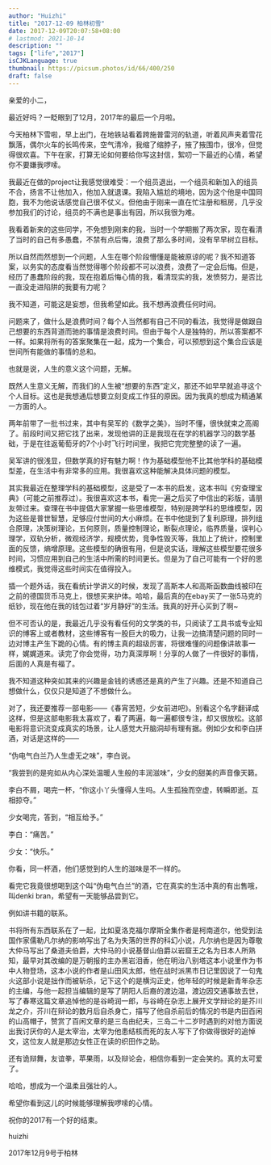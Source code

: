 ```yaml
---
author: "Huizhi"
title: "2017-12-09 柏林初雪"
date: 2017-12-09T20:07:58+08:00
# lastmod: 2021-10-14
description: ""
tags: ["life","2017"]
isCJKLanguage: true
thumbnail: https://picsum.photos/id/66/400/250
draft: false
---
```



亲爱的小二，

最近好吗？一眨眼到了12月，2017年的最后一个月啦。

今天柏林下雪啦，早上出门，在地铁站看着跨施普雷河的轨道，听着风声夹着雪花飘落，偶尔火车的长鸣传来，空气清冷，我缩了缩脖子，掖了掖围巾，很冷，但觉得很欢喜。下午在家，打算无论如何要给你写这封信，絮叨一下最近的心情，希望你不要嫌我啰嗦。

我最近在做的project让我感觉很难受：一个组员退出，一个组员和新加入的组员不合，扬言不让他加入，他加入就退课。我陷入尴尬的境地，因为这个他是中国同胞，我不为他说话感觉自己很不仗义。但他由于刚来一直在忙注册和租房，几乎没参加我们的讨论，组员的不满也是事出有因，所以我很为难。

我看着新来的这些同学，不免想到刚来的我，当时一个学期搬了两次家，现在看清了当时的自己有多愚蠢，不禁有点后悔，浪费了那么多时间，没有早早树立目标。

所以自然而然想到一个问题，人生在哪个阶段懵懂是能被原谅的呢？我不知道答案，以务实的态度看当然觉得哪个阶段都不可以浪费，浪费了一定会后悔。但是，经历了愚蠢阶段的我，现在抱着后悔心情的我，看清现实的我，发愤努力，是否比一直没走进陷阱的我要有力呢？

我不知道，可能这是妄想，但我希望如此。我不想再浪费任何时间。

问题来了，做什么是浪费时间？每个人当然都有自己不同的看法，我觉得是做跟自己想要的东西背道而驰的事情是浪费时间。但由于每个人是独特的，所以答案都不一样。如果将所有的答案聚集在一起，成为一个集合，可以预想到这个集合应该是世间所有能做的事情的总和。

也就是说，人生的意义这个问题，无解。

既然人生意义无解，而我们的人生被“想要的东西”定义，那还不如早早就追寻这个个人目标。这也是我想通后想要立刻变成工作狂的原因。因为我真的想成为精通某一方面的人。

两年前带了一批书过来，其中有吴军的《数学之美》，当时不懂，很快就束之高阁了。前段时间又把它找了出来，发现他讲的正是我现在在学的机器学习的数学基础，于是在往返葡萄牙的7个小时飞行时间里，我把它完完整整的读了一遍。

吴军讲的很浅显，但数学真的好有魅力啊！作为基础模型他不比其他学科的基础模型差，在生活中有非常多的应用。我很喜欢这种能解决具体问题的模型。

其实我最近在整理学科的基础模型，这是受了一本书的启发，这本书叫《穷查理宝典》（可能之前推荐过）。我很喜欢这本书，看完一遍之后买了中信出的彩版，请朋友带过来。查理在书中提倡大家掌握一些思维模型，特别是跨学科的思维模型，因为这些是普世智慧，足够应付世间的大小麻烦。在书中他提到了复利原理，排列组合原理，决策树理论，五何原则，质量控制理论，断裂点理论，临界质量，误判心理学，双轨分析，微观经济学，规模优势，竞争性毁灭等，我加上了统计，控制里面的反馈，熵增原理。这些模型的确很有用，但是说实话，理解这些模型要花很多时间，习惯应用到自己的生活中所需的时间更长。但是为了自己可能有一个好的思维模式，我觉得这些时间实在值得投入。

插一个题外话，我在看统计学讲义的时候，发现了高斯本人和高斯函数曲线被印在之前的德国货币马克上，很想买来护体。哈哈，最后真的在ebay买了一张5马克的纸钞，现在他在我的钱包过着“岁月静好”的生活。我真的好开心买到了啊~

但不可否认的是，我最近几乎没有看任何的文学类的书，只阅读了工具书或专业知识的博客上或者教材，这些博客有一股巨大的吸力，让我一边搞清楚问题的同时一边对博主产生下跪的心情。有的博主真的超级厉害，将很难懂的问题像讲故事一样，娓娓道来。读完了你会觉得，功力真深厚啊！分享的人做了一件很好的事情，后面的人真是有福了。

我不知道这种突如其来的兴趣是金钱的诱惑还是真的产生了兴趣。还是不知道自己想做什么，仅仅只是知道了不想做什么。

对了，我还要推荐一部电影——《春宵苦短，少女前进吧》。别看这个名字翻译成这样，但是这部电影我太喜欢了，看了两遍，每一遍都很专注，却又很放松。这部电影将意识流变成真实的场景，让人感觉大开脑洞却有理有据。例如少女和李白拼酒，对话是这样的——

“伪电气白兰乃人生虚无之味”，李白说。

“我尝到的是宛如从内心深处温暖人生般的丰润滋味”，少女的甜美的声音像天籁。

李白不屑，喝完一杯，“你这小丫头懂得人生吗。人生孤独而空虚，转瞬即逝。互相掠夺。”

少女喝完，答到，“相互给予。”

李白：“痛苦。”

少女：“快乐。”

你看，同一杯酒，他们感觉到的人生的滋味是不一样的。

看完它我竟很想喝到这个叫“伪电气白兰”的酒，它在真实的生活中真的有出售哦，叫denki bran，希望有一天能够品尝到它。

例如讲书籍的联系。

书将所有东西联系在了一起，比如夏洛克福尔摩斯全集作者是柯南道尔，他受到法国作家儒勒凡尔纳的影响写出了名为失落的世界的科幻小说，凡尔纳也是因为尊敬大仲马写出了桑道夫伯爵，大仲马的小说基督山伯爵以岩窟王之名为日本人所熟知，最早对其改编的是万朝报的主办黑岩泪香，他在明治八别塔这本小说里作为书中人物登场，这本小说的作者是山田风太郎，他在战时派黑市日记里因说了一句鬼火这部小说是拙作而被斩杀，记下这个的是横沟正史，他年轻的时候是新青年杂志的主编，与他一起担当编辑的是写了阴阳人后裔的渡边温，渡边因交通事故去世，写了春寒这篇文章追悼他的是谷崎润一郎，与谷崎在杂志上展开文学辩论的是芥川龙之介，芥川在辩论的数月后自杀身亡，描写了他自杀前后的情况的书是内田百闲的山高帽子，赞赏了百闲文章的是三岛由纪夫，三岛二十二岁时遇到的对他方面说出我讨厌你的人是太宰治，太宰为他患结核而死的友人写下了你做得很好的追悼文，这位友人就是那边女性正在读的织田作之助。

还有诡辩舞，友谊拳，苹果雨，以及辩论会，相信你看到一定会笑的。真的太可爱了。


哈哈，想成为一个温柔且强壮的人。

希望你看到这儿的时候能够理解我啰嗦的心情。

祝你的2017有一个好的结束。


huizhi

2017年12月9号于柏林